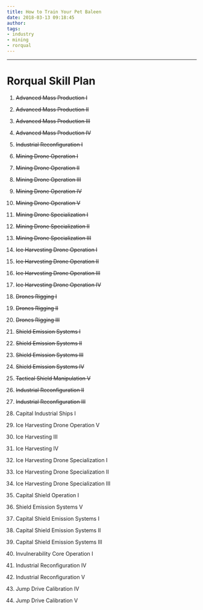 ```yaml
---
title: How to Train Your Pet Baleen
date: 2018-03-13 09:18:45
author:
tags:
- industry
- mining
- rorqual
---
```

***

# Rorqual Skill Plan

1. ~~Advanced Mass Production I~~
2. ~~Advanced Mass Production II~~
3. ~~Advanced Mass Production III~~
4. ~~Advanced Mass Production IV~~
5. ~~Industrial Reconfiguration I~~
7. ~~Mining Drone Operation I~~
8. ~~Mining Drone Operation II~~
9. ~~Mining Drone Operation III~~
10. ~~Mining Drone Operation IV~~
11. ~~Mining Drone Operation V~~
12. ~~Mining Drone Specialization I~~
13. ~~Mining Drone Specialization II~~
14. ~~Mining Drone Specialization III~~
15. ~~Ice Harvesting Drone Operation I~~
16. ~~Ice Harvesting Drone Operation II~~
17. ~~Ice Harvesting Drone Operation III~~
18. ~~Ice Harvesting Drone Operation IV~~
25. ~~Drones Rigging I~~
26. ~~Drones Rigging II~~
27. ~~Drones Rigging III~~
29. ~~Shield Emission Systems I~~
30. ~~Shield Emission Systems II~~
31. ~~Shield Emission Systems III~~
32. ~~Shield Emission Systems IV~~
35. ~~Tactical Shield Manipulation V~~
39. ~~Industrial Reconfiguration II~~
40. ~~Industrial Reconfiguration III~~


6. Capital Industrial Ships I
19. Ice Harvesting Drone Operation V
20. Ice Harvesting III
21. Ice Harvesting IV
22. Ice Harvesting Drone Specialization I
23. Ice Harvesting Drone Specialization II
24. Ice Harvesting Drone Specialization III
28. Capital Shield Operation I
33. Shield Emission Systems V
34. Capital Shield Emission Systems I
36. Capital Shield Emission Systems II
37. Capital Shield Emission Systems III
38. Invulnerability Core Operation I
41. Industrial Reconfiguration IV
42. Industrial Reconfiguration V
43. Jump Drive Calibration IV
44. Jump Drive Calibration V
